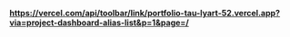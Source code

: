 **https://vercel.com/api/toolbar/link/portfolio-tau-lyart-52.vercel.app?via=project-dashboard-alias-list&p=1&page=/**
